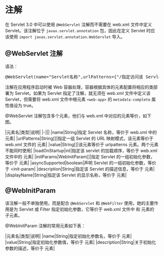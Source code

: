 # 注解
在 Servlet 3.0 中可以使用 `@WebServlet` 注解而不需要在 web.xml 文件中定义 Servlet。该注解位于 `javax.servlet.annotation` 包，因此在定义 Servlet 时应该使用 `import javax.servlet.annotation.WebServlet` 导入。

## @WebServlet 注解
语法：
<pre>
@WebServlet(name="Servlet名称",urlPatterns={"/指定访问该 Servlet 的 URL"})
</pre>
注解在应用程序启动时被 Web 容器处理，容器根据具体的元素配置将相应的类部署为 Servlet。如果为 Servlet 指定了注解，就无须在 web.xml 文件中定义该 Servlet，但需要将 web.xml 文件中根元素 `<web-app>` 的 `metadata-complete` 属性值设为 true。

@WebServlet 注解包含多个元素，他们与 web.xml 中对应的元素等价，如下图。

|元素名|类型|说明|
|-|||
|name|String|指定 Servlet 名称，等价于 web.xml 中的 <servlet-name> 元素|
|urlPatterns|String[]|指定一组 Servlet 的 URL 映射模式，该元素等价于 web.xml 文件的 <url-pattern> 元素|
|value|String[]|该元素等价于 urlpatterns 元素。两个元素不能同时使用|
|loadOnStartup|int|指定该 servlet 的加载顺序，等价于 web.xml 文件中的<load-on-startup> 元素|
|initParams|WebInitParam[]|指定 Servlet 的一组初始化参数，等价于 <init-param> 元素|
|asyncSupported|boolean|声明 Servlet 的一组初始化参数，等价于 <init-param|
|description|String|指定该 Servlet 的描述信息，等价于 <description> 元素|
|displayName|String|指定该 Servlet 的显示名称，等价于 <display-name> 元素|

## @WebInitParam
该注解一般不单独使用，而是配合 `@WebServlet` 和 `@WebFilter` 使用，她的主要作用是为 Servlet 或 Filter 指定初始化参数，它等价于 web.xml 文件中 <servlet> 和 <filter> 元素的 <init-param> 子元素。

@WebInitParam 注解的常用元素如下表：

|元素名|类型|说明|
|name|String|指定初始化参数名，等价于 <param-name> 元素|
|value|String|指定初始化参数值，等价于 <parm-value> 元素|
|description|String|关于初始化参数的描述，等价于 <description> 元素|
